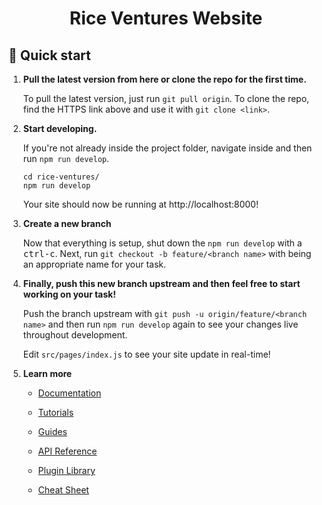 <h1 align="center">
  Rice Ventures Website
</h1>

## 🚀 Quick start

1.  **Pull the latest version from here or clone the repo for the first time.**

    To pull the latest version, just run `git pull origin`. To clone the repo, find the HTTPS link above and use it with `git clone <link>`.

2.  **Start developing.**

    If you're not already inside the project folder, navigate inside and then run `npm run develop`.

    ```shell
    cd rice-ventures/
    npm run develop
    ```
    
    Your site should now be running at http://localhost:8000! 
    
3.  **Create a new branch**

    Now that everything is setup, shut down the `npm run develop` with a <kbd>ctrl-c</kbd>. Next, run `git checkout -b feature/<branch name>` with <branch name> being an appropriate name for your task.

3.  **Finally, push this new branch upstream and then feel free to start working on your task!**

    Push the branch upstream with `git push -u origin/feature/<branch name>` and then run `npm run develop` again to see your changes live throughout development.
    
    Edit `src/pages/index.js` to see your site update in real-time!

4.  **Learn more**

    - [Documentation](https://www.gatsbyjs.com/docs/?utm_source=starter&utm_medium=readme&utm_campaign=minimal-starter)

    - [Tutorials](https://www.gatsbyjs.com/tutorial/?utm_source=starter&utm_medium=readme&utm_campaign=minimal-starter)

    - [Guides](https://www.gatsbyjs.com/tutorial/?utm_source=starter&utm_medium=readme&utm_campaign=minimal-starter)

    - [API Reference](https://www.gatsbyjs.com/docs/api-reference/?utm_source=starter&utm_medium=readme&utm_campaign=minimal-starter)

    - [Plugin Library](https://www.gatsbyjs.com/plugins?utm_source=starter&utm_medium=readme&utm_campaign=minimal-starter)

    - [Cheat Sheet](https://www.gatsbyjs.com/docs/cheat-sheet/?utm_source=starter&utm_medium=readme&utm_campaign=minimal-starter)
